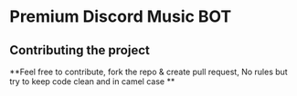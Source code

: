 # Premium Discord Music BOT

## Contributing the project
**Feel free to contribute, fork the repo & create pull request, No rules but try to keep
code clean and in camel case **


